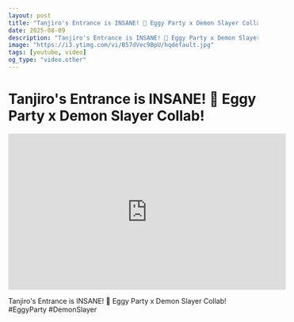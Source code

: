 ```yaml
---
layout: post
title: "Tanjiro's Entrance is INSANE! 🤯 Eggy Party x Demon Slayer Collab!"
date: 2025-08-09
description: "Tanjiro's Entrance is INSANE! 🤯 Eggy Party x Demon Slayer Collab! #EggyParty #DemonSlayer"
image: "https://i3.ytimg.com/vi/B57dVec9BpU/hqdefault.jpg"
tags: [youtube, video]
og_type: "video.other"
---
```


<script type="application/ld+json">
{
  "@context": "http://schema.org",
  "@type": "VideoObject",
  "name": "Tanjiro's Entrance is INSANE! \ud83e\udd2f Eggy Party x Demon Slayer Collab!",
  "description": "Tanjiro's Entrance is INSANE! \ud83e\udd2f Eggy Party x Demon Slayer Collab! #EggyParty #DemonSlayer",
  "thumbnailUrl": "https://i3.ytimg.com/vi/B57dVec9BpU/hqdefault.jpg",
  "uploadDate": "2025-08-09T17:00:23",
  "embedUrl": "https://www.youtube.com/embed/B57dVec9BpU",
  "publisher": {
    "@type": "Person",
    "name": "Celo Zaga"
  },
  "mainEntityOfPage": {
    "@type": "WebPage",
    "@id": "https://celozaga.github.io/2025/08/09/tanjiro's-entrance-is-insane!-\ud83e\udd2f-eggy-party-x-demon-slayer-collab!-B57dVec9BpU.html"
  },
  "duration": "PT0M0S"
}
</script>

<script type="application/ld+json">
{
  "@context": "http://schema.org",
  "@type": "BlogPosting",
  "headline": "Tanjiro's Entrance is INSANE! \ud83e\udd2f Eggy Party x Demon Slayer Collab!",
  "image": "https://i3.ytimg.com/vi/B57dVec9BpU/hqdefault.jpg",
  "publisher": {
    "@type": "Person",
    "name": "Celo Zaga"
  },
  "url": "https://celozaga.github.io/2025/08/09/tanjiro's-entrance-is-insane!-\ud83e\udd2f-eggy-party-x-demon-slayer-collab!-B57dVec9BpU.html",
  "datePublished": "2025-08-09T17:00:23",
  "dateCreated": "2025-08-09T17:00:23",
  "dateModified": "2025-08-09T17:00:23",
  "description": "Tanjiro's Entrance is INSANE! \ud83e\udd2f Eggy Party x Demon Slayer Collab! #EggyParty #DemonSlayer",
  "author": {
    "@type": "Person",
    "name": "Celo Zaga"
  },
  "mainEntityOfPage": {
    "@type": "WebPage",
    "@id": "https://celozaga.github.io/2025/08/09/tanjiro's-entrance-is-insane!-\ud83e\udd2f-eggy-party-x-demon-slayer-collab!-B57dVec9BpU.html"
  }
}
</script>

<h1 class="youtube-post-title">Tanjiro's Entrance is INSANE! 🤯 Eggy Party x Demon Slayer Collab!</h1>

<iframe width="560" height="315" src="https://www.youtube.com/embed/B57dVec9BpU" class="youtube-post-embed" frameborder="0" allowfullscreen></iframe>

<p class="youtube-post-description">Tanjiro's Entrance is INSANE! 🤯 Eggy Party x Demon Slayer Collab! #EggyParty #DemonSlayer</p>
